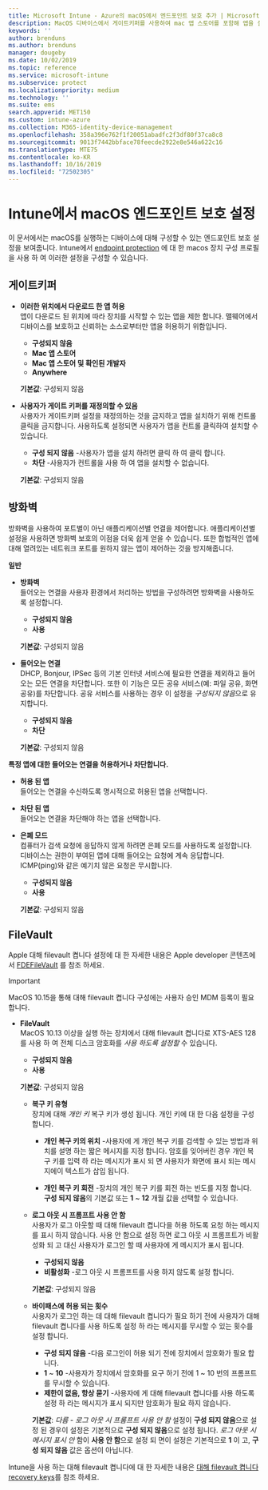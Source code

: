```yaml
---
title: Microsoft Intune - Azure의 macOS에서 엔드포인트 보호 추가 | Microsoft Docs
description: MacOS 디바이스에서 게이트키퍼를 사용하여 mac 앱 스토어를 포함해 앱을 설치할 수 있는 위치를 결정합니다. 또한 Microsoft Intune을 사용하여 방화벽이 특정 앱을 허용하도록 구성하거나 사용하도록 설정하고, 특정 앱을 차단하고, 은폐 모드를 사용하고 특정 유형의 들어오는 연결을 차단합니다.
keywords: ''
author: brenduns
ms.author: brenduns
manager: dougeby
ms.date: 10/02/2019
ms.topic: reference
ms.service: microsoft-intune
ms.subservice: protect
ms.localizationpriority: medium
ms.technology: ''
ms.suite: ems
search.appverid: MET150
ms.custom: intune-azure
ms.collection: M365-identity-device-management
ms.openlocfilehash: 358a396e762f1f20051abadfc2f3df80f37ca8c8
ms.sourcegitcommit: 9013f7442bbface78feecde2922e8e546a622c16
ms.translationtype: MTE75
ms.contentlocale: ko-KR
ms.lasthandoff: 10/16/2019
ms.locfileid: "72502305"
---
```

# <a name="macos-endpoint-protection-settings-in-intune"></a>Intune에서 macOS 엔드포인트 보호 설정  

이 문서에서는 macOS를 실행하는 디바이스에 대해 구성할 수 있는 엔드포인트 보호 설정을 보여줍니다. Intune에서 [endpoint protection](endpoint-protection-configure.md) 에 대 한 macos 장치 구성 프로필을 사용 하 여 이러한 설정을 구성할 수 있습니다.  

## <a name="gatekeeper"></a>게이트키퍼  

- **이러한 위치에서 다운로드 한 앱 허용**  
  앱이 다운로드 된 위치에 따라 장치를 시작할 수 있는 앱을 제한 합니다. 맬웨어에서 디바이스를 보호하고 신뢰하는 소스로부터만 앱을 허용하기 위함입니다.  

  - **구성되지 않음**  
  - **Mac 앱 스토어**  
  - **Mac 앱 스토어 및 확인된 개발자**  
  - **Anywhere**  

  **기본값**: 구성되지 않음  

- **사용자가 게이트 키퍼를 재정의할 수 있음**  
  사용자가 게이트키퍼 설정을 재정의하는 것을 금지하고 앱을 설치하기 위해 컨트롤 클릭을 금지합니다. 사용하도록 설정되면 사용자가 앱을 컨트롤 클릭하여 설치할 수 있습니다.  
 
  - **구성 되지 않음** -사용자가 앱을 설치 하려면 클릭 하 여 클릭 합니다.  
  - **차단** -사용자가 컨트롤을 사용 하 여 앱을 설치할 수 없습니다.  

  **기본값**: 구성되지 않음  

## <a name="firewall"></a>방화벽  

방화벽을 사용하여 포트별이 아닌 애플리케이션별 연결을 제어합니다. 애플리케이션별 설정을 사용하면 방화벽 보호의 이점을 더욱 쉽게 얻을 수 있습니다. 또한 합법적인 앱에 대해 열려있는 네트워크 포트를 원하지 않는 앱이 제어하는 것을 방지해줍니다.  

**일반**
- **방화벽**  
  들어오는 연결을 사용자 환경에서 처리하는 방법을 구성하려면 방화벽을 사용하도록 설정합니다.  
  - **구성되지 않음**  
  - **사용**  

  **기본값**: 구성되지 않음  

- **들어오는 연결**  
  DHCP, Bonjour, IPSec 등의 기본 인터넷 서비스에 필요한 연결을 제외하고 들어오는 모든 연결을 차단합니다. 또한 이 기능은 모든 공유 서비스(예: 파일 공유, 화면 공유)를 차단합니다. 공유 서비스를 사용하는 경우 이 설정을 *구성되지 않음*으로 유지합니다.  
  - **구성되지 않음**  
  - **차단**  

  **기본값**: 구성되지 않음  

**특정 앱에 대한 들어오는 연결을 허용하거나 차단합니다.**  

  - **허용 된 앱**  
    들어오는 연결을 수신하도록 명시적으로 허용된 앱을 선택합니다.  

  - **차단 된 앱**  
    들어오는 연결을 차단해야 하는 앱을 선택합니다.  

  - **은폐 모드**  
    컴퓨터가 검색 요청에 응답하지 않게 하려면 은폐 모드를 사용하도록 설정합니다. 디바이스는 권한이 부여된 앱에 대해 들어오는 요청에 계속 응답합니다. ICMP(ping)와 같은 예기치 않은 요청은 무시합니다.  
    - **구성되지 않음**  
    - **사용**  

    **기본값**: 구성되지 않음  

## <a name="filevault"></a>FileVault  
Apple 대해 filevault 켭니다 설정에 대 한 자세한 내용은 Apple developer 콘텐츠에서 [FDEFileVault](https://developer.apple.com/documentation/devicemanagement/fdefilevault) 를 참조 하세요. 

> [!IMPORTANT]  
> MacOS 10.15을 통해 대해 filevault 켭니다 구성에는 사용자 승인 MDM 등록이 필요 합니다. 

- **FileVault**  
  MacOS 10.13 이상을 실행 하는 장치에서 대해 filevault 켭니다로 XTS-AES 128를 사용 하 여 전체 디스크 암호화를 *사용 하도록 설정할* 수 있습니다.  
  - **구성되지 않음**  
  - **사용**  

  **기본값**: 구성되지 않음  

  - **복구 키 유형**  
    장치에 대해 *개인 키* 복구 키가 생성 됩니다. 개인 키에 대 한 다음 설정을 구성 합니다.  

    - **개인 복구 키의 위치** -사용자에 게 개인 복구 키를 검색할 수 있는 방법과 위치를 설명 하는 짧은 메시지를 지정 합니다. 암호를 잊어버린 경우 개인 복구 키를 입력 하 라는 메시지가 표시 되 면 사용자가 화면에 표시 되는 메시지에이 텍스트가 삽입 됩니다.  
      
    - **개인 복구 키 회전** -장치의 개인 복구 키를 회전 하는 빈도를 지정 합니다. **구성 되지 않음**의 기본값 또는 **1** ~ **12** 개월 값을 선택할 수 있습니다.  

  - **로그 아웃 시 프롬프트 사용 안 함**  
    사용자가 로그 아웃할 때 대해 filevault 켭니다을 허용 하도록 요청 하는 메시지를 표시 하지 않습니다.  사용 안 함으로 설정 하면 로그 아웃 시 프롬프트가 비활성화 되 고 대신 사용자가 로그인 할 때 사용자에 게 메시지가 표시 됩니다.  
    - **구성되지 않음**  
    - **비활성화** -로그 아웃 시 프롬프트를 사용 하지 않도록 설정 합니다.

    **기본값**: 구성되지 않음  

  - **바이패스에 허용 되는 횟수**  
  사용자가 로그인 하는 데 대해 filevault 켭니다가 필요 하기 전에 사용자가 대해 filevault 켭니다를 사용 하도록 설정 하 라는 메시지를 무시할 수 있는 횟수를 설정 합니다. 

    - **구성 되지 않음** -다음 로그인이 허용 되기 전에 장치에서 암호화가 필요 합니다.  
    - **1** ~ **10** -사용자가 장치에서 암호화를 요구 하기 전에 1 ~ 10 번의 프롬프트를 무시할 수 있습니다.  
    - **제한이 없음, 항상 묻기** -사용자에 게 대해 filevault 켭니다를 사용 하도록 설정 하 라는 메시지가 표시 되지만 암호화가 필요 하지 않습니다.  
 
    **기본값**: *다름* - *로그 아웃 시 프롬프트 사용 안 함* 설정이 **구성 되지 않음**으로 설정 된 경우이 설정은 기본적으로 **구성 되지 않음**으로 설정 됩니다. *로그 아웃 시 메시지 표시 안* 함이 **사용 안 함**으로 설정 되 면이 설정은 기본적으로 **1** 이 고, **구성 되지 않음** 값은 옵션이 아닙니다.

Intune을 사용 하는 대해 filevault 켭니다에 대 한 자세한 내용은 [대해 filevault 켭니다 recovery keys](encryption-monitor.md#filevault-recovery-keys)를 참조 하세요.

